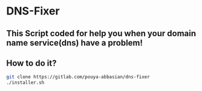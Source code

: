 # DNS-Fixer

## This Script coded for help you when your domain name service(dns) have a problem!

## How to do it?
```bash
git clone https://gitlab.com/pouya-abbasian/dns-fixer
./installer.sh
```
 

